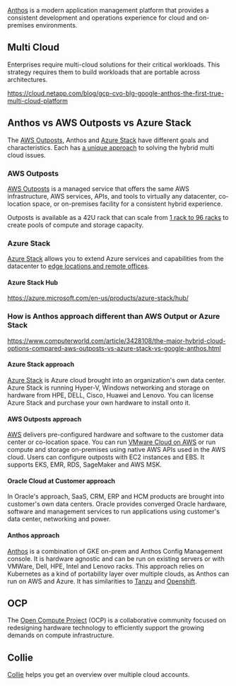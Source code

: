 

[Anthos](Anthos) is a modern application management platform that provides a consistent development and operations experience for cloud and on-premises environments. 



## Multi Cloud

Enterprises require multi-cloud solutions for their critical workloads. This strategy requires them to build workloads that are portable across architectures.

https://cloud.netapp.com/blog/gcp-cvo-blg-google-anthos-the-first-true-multi-cloud-platform

## Anthos vs AWS Outposts vs Azure Stack

The [AWS Outposts](https://aws.amazon.com/outposts/), Anthos and [Azure Stack](https://azure.microsoft.com/en-us/overview/azure-stack/) have different goals and characteristics. Each has [a unique approach](https://www.bizety.com/2020/06/28/aws-outposts-google-anthos-gke-and-azure-on-prem-overview/) to solving
the hybrid multi cloud issues.



### AWS Outposts

[AWS Outposts](https://aws.amazon.com/outposts/) is a  managed service that offers the same AWS infrastructure, AWS services, APIs, and tools to virtually any datacenter, co-location space, or on-premises facility for a  consistent hybrid experience. 

Outposts is available as a 42U rack that can scale from [1 rack to 96 racks](  https://aws.amazon.com/outposts/1u-2u/ ) to create pools of compute and storage capacity. 

### Azure Stack


[Azure Stack](https://azure.microsoft.com/en-us/overview/azure-stack/) allows you to extend Azure services and capabilities from the datacenter to [edge locations and remote offices](https://docs.microsoft.com/en-us/azure-stack/hci/concepts/system-requirements).

#### Azure Stack Hub

https://azure.microsoft.com/en-us/products/azure-stack/hub/

### How is Anthos approach different than AWS Output or Azure Stack

https://www.computerworld.com/article/3428108/the-major-hybrid-cloud-options-compared-aws-outposts-vs-azure-stack-vs-google-anthos.html


#### Azure Stack approach

[Azure Stack](https://azure.microsoft.com/en-us/overview/azure-stack/) is Azure cloud brought into an organization's own data center.  Azure Stack is running  Hyper-V, Windows networking and storage on hardware from HPE, DELL, Cisco, Huawei and Lenovo. You can license Azure Stack and purchase your own hardware to install onto it.


#### AWS Outposts approach

[AWS](AWS) delivers pre-configured hardware and software to the customer data center or co-location space.  You can run [VMware Cloud on AWS](https://www.vmware.com/products/vmc-on-aws.html) or run compute and storage on-premises using native AWS APIs used in the AWS cloud. Users can configure outposts with EC2 instances and EBS. It supports EKS, EMR, RDS, SageMaker and AWS MSK.

#### Oracle Cloud at Customer approach

In Oracle's approach, SaaS, CRM, ERP and HCM products are brought into customer's own data centers. Oracle provides converged Oracle hardware, software and management services to run applications using customer's data center, networking and power.


#### Anthos approach

[Anthos](Anthos) is a combination of GKE on-prem and Anthos Config Management console.  It is hardware agnostic and can be run on existing servers or with VMWare, Dell, HPE, Intel and Lenovo racks.  This approach relies on Kubernetes as a kind of portability layer over multiple clouds, as Anthos can run on AWS and Azure.   It has similarities to [Tanzu](https://tanzu.vmware.com/tanzu) and [Openshift](https://www.redhat.com/en/technologies/cloud-computing/openshift).

## OCP

The [Open Compute Project](https://www.opencompute.org/) (OCP) is a collaborative community focused on redesigning hardware technology to efficiently support the growing demands on compute infrastructure. 




## Collie

[Collie](https://github.com/meshcloud/collie-cli) helps you get an overview over multiple cloud accounts.



